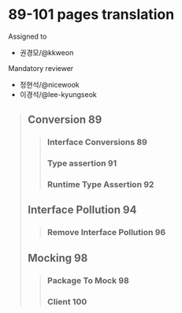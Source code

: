 # 89-101 pages translation

Assigned to

- 권경모/@kkweon

Mandatory reviewer

- 정현석/@nicewook
- 이경석/@lee-kyungseok

> ## Conversion 89
>
> > ### Interface Conversions 89
> >
> > ### Type assertion 91
> >
> > ### Runtime Type Assertion 92
>
> ## Interface Pollution 94
>
> > ### Remove Interface Pollution 96
>
> ## Mocking 98
>
> > ### Package To Mock 98
> >
> > ### Client 100
